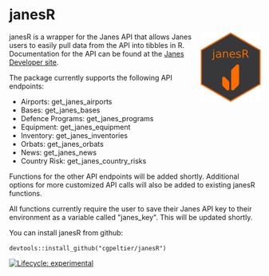# janesR
<img src=images/hex-janesR2.png align="right" alt="" width="120" />

janesR is a wrapper for the Janes API that allows Janes users to easily pull data from the API into tibbles in R. Documentation for the API can be found at the [Janes Developer site](https://developer.janes.com/). 

The package currently supports the following API endpoints:

* Airports: get_janes_airports
* Bases: get_janes_bases
* Defence Programs: get_janes_programs
* Equipment: get_janes_equipment
* Inventory: get_janes_inventories
* Orbats: get_janes_orbats
* News: get_janes_news
* Country Risk: get_janes_country_risks 

Functions for the other API endpoints will be added shortly. Additional options for more customized API calls will also be added to existing janesR functions.

All functions currently require the user to save their Janes API key to their environment as a variable called "janes_key". This will be updated shortly. 

You can install janesR from github: 
```{r}
devtools::install_github("cgpeltier/janesR")
```

<!-- badges: start -->
  [![Lifecycle: experimental](https://img.shields.io/badge/lifecycle-experimental-orange.svg)](https://www.tidyverse.org/lifecycle/#experimental)
<!-- badges: end -->


